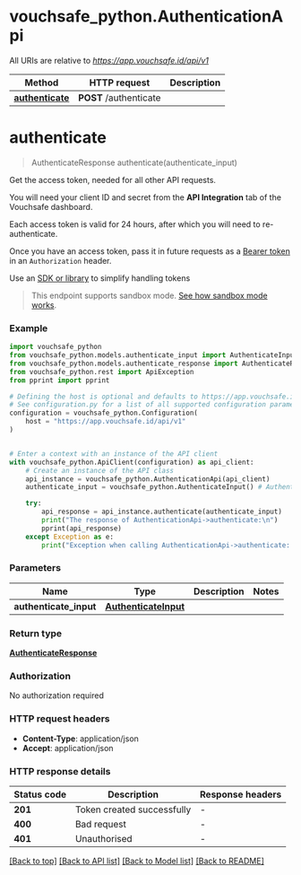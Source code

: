 # vouchsafe_python.AuthenticationApi

All URIs are relative to *https://app.vouchsafe.id/api/v1*

Method | HTTP request | Description
------------- | ------------- | -------------
[**authenticate**](AuthenticationApi.md#authenticate) | **POST** /authenticate | 


# **authenticate**
> AuthenticateResponse authenticate(authenticate_input)

Get the access token, needed for all other API requests.

You will need your client ID and secret from the **API Integration** tab of the Vouchsafe dashboard.

Each access token is valid for 24 hours, after which you will need to re-authenticate.

Once you have an access token, pass it in future requests as a [Bearer token](https://workos.com/blog/understanding-bearer-tokens) in an `Authorization` header.

Use an [SDK or library](https://help.vouchsafe.id/en/articles/12026847-vouchsafe-sdks-and-libraries) to simplify handling tokens

> This endpoint supports sandbox mode. [See how sandbox mode works](https://help.vouchsafe.id/en/articles/11979598-how-does-sandbox-mode-work).

### Example


```python
import vouchsafe_python
from vouchsafe_python.models.authenticate_input import AuthenticateInput
from vouchsafe_python.models.authenticate_response import AuthenticateResponse
from vouchsafe_python.rest import ApiException
from pprint import pprint

# Defining the host is optional and defaults to https://app.vouchsafe.id/api/v1
# See configuration.py for a list of all supported configuration parameters.
configuration = vouchsafe_python.Configuration(
    host = "https://app.vouchsafe.id/api/v1"
)


# Enter a context with an instance of the API client
with vouchsafe_python.ApiClient(configuration) as api_client:
    # Create an instance of the API class
    api_instance = vouchsafe_python.AuthenticationApi(api_client)
    authenticate_input = vouchsafe_python.AuthenticateInput() # AuthenticateInput | 

    try:
        api_response = api_instance.authenticate(authenticate_input)
        print("The response of AuthenticationApi->authenticate:\n")
        pprint(api_response)
    except Exception as e:
        print("Exception when calling AuthenticationApi->authenticate: %s\n" % e)
```



### Parameters


Name | Type | Description  | Notes
------------- | ------------- | ------------- | -------------
 **authenticate_input** | [**AuthenticateInput**](AuthenticateInput.md)|  | 

### Return type

[**AuthenticateResponse**](AuthenticateResponse.md)

### Authorization

No authorization required

### HTTP request headers

 - **Content-Type**: application/json
 - **Accept**: application/json

### HTTP response details

| Status code | Description | Response headers |
|-------------|-------------|------------------|
**201** | Token created successfully |  -  |
**400** | Bad request |  -  |
**401** | Unauthorised |  -  |

[[Back to top]](#) [[Back to API list]](../README.md#documentation-for-api-endpoints) [[Back to Model list]](../README.md#documentation-for-models) [[Back to README]](../README.md)

